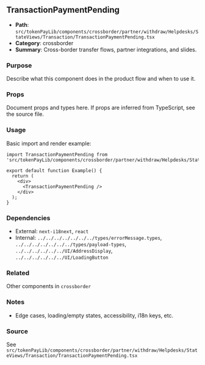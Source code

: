 ## TransactionPaymentPending

- **Path**: `src/tokenPayLib/components/crossborder/partner/withdraw/Helpdesks/StateViews/Transaction/TransactionPaymentPending.tsx`
- **Category**: crossborder
- **Summary**: Cross-border transfer flows, partner integrations, and slides.

### Purpose
Describe what this component does in the product flow and when to use it.

### Props
Document props and types here. If props are inferred from TypeScript, see the source file.

### Usage
Basic import and render example:


```tsx
import TransactionPaymentPending from 'src/tokenPayLib/components/crossborder/partner/withdraw/Helpdesks/StateViews/Transaction/TransactionPaymentPending';

export default function Example() {
  return (
    <div>
      <TransactionPaymentPending />
    </div>
  );
}

```

### Dependencies
- External: `next-i18next`, `react`
- Internal: `../../../../../../../types/errorMessage.types`, `../../../../../../../types/payload-types`, `../../../../../../UI/AddressDisplay`, `../../../../../../UI/LoadingButton`

### Related
Other components in `crossborder`

### Notes
- Edge cases, loading/empty states, accessibility, i18n keys, etc.

### Source
See `src/tokenPayLib/components/crossborder/partner/withdraw/Helpdesks/StateViews/Transaction/TransactionPaymentPending.tsx`

